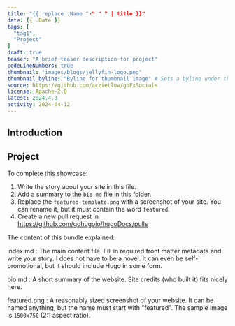 ```yaml
---
title: "{{ replace .Name "-" " " | title }}"
date: {{ .Date }}
tags: [
  "tag1",
  "Project"
]
draft: true
teaser: "A brief teaser description for project"
codeLineNumbers: true
thumbnail: "images/blogs/jellyfin-logo.png"
thumbnail_byline: "Byline for thumbnail image" # Sets a byline under the thumbnail image
source: https://github.com/aczietlow/goFxSocials
license: Apache-2.0
latest: 2024.4.3
activity: 2024-04-12
---
```


## Introduction

## Project

To complete this showcase:

1. Write the story about your site in this file.
2. Add a summary to the `bio.md` file in this folder.
3. Replace the `featured-template.png` with a screenshot of your site. You can rename it, but it must contain the word `featured`.
4. Create a new pull request in https://github.com/gohugoio/hugoDocs/pulls

The content of this bundle explained:

index.md
: The main content file. Fill in required front matter metadata and write your story. I does not have to be a novel. It can even be self-promotional, but it should include Hugo in some form.

bio.md
: A short summary of the website. Site credits (who built it) fits nicely here.

featured.png
: A reasonably sized screenshot of your website. It can be named anything, but the name must start with "featured". The sample image is `1500x750` (2:1 aspect ratio).
